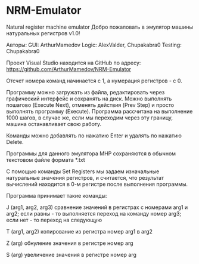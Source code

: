 # NRM-Emulator
Natural register machine emulator
Добро пожаловать в эмулятор машины натуральных регистров v1.0!

Авторы:
GUI:	ArthurMamedov
Logic:	AlexValder, Chupakabra0
Testing: Chupakabra0

Проект Visual Studio находится на GitHub по адресу: https://github.com/ArthurMamedov/NRM-Emulator

Отсчет номера команд начинается с 1, а нумерация регистров - с 0.

Программу можно загружать из файла, редактировать через графический интерфейс и сохранять
на диск. Можно выполнять пошагово (Execute Next), отменять действия (Prev Step) и просто
выполнять программу (Execute). Программа рассчитана на выполнение 1000 шагов, в случае же,
если мы переходим через эту границу, машина останавливает свою работу.

Команды можно добавлять по нажатию Enter и удалять по нажатию Delete.

Программы для данного эмулятора МНР сохраняются в обычном текстовом файле формата *.txt

С помощью команды Set Registers мы задаем изначальные натуральные значения регистров,
и считается, что результат вычислений находится в 0-м регистре после выполнения программы.

Программа принимает такие команды:

J (arg1, arg2, arg3) 	сравнение значений в регистрах с номерами arg1 и arg2;
			если равны - то выполняется переход на команду номер arg3;
			если нет - то переход на следующую

T (arg1, arg2)		копирование из регистра номер arg1 в arg2

Z (arg)			обнуление значения в регистре номер arg

S (arg)			увеличение значения в регистре номер arg
